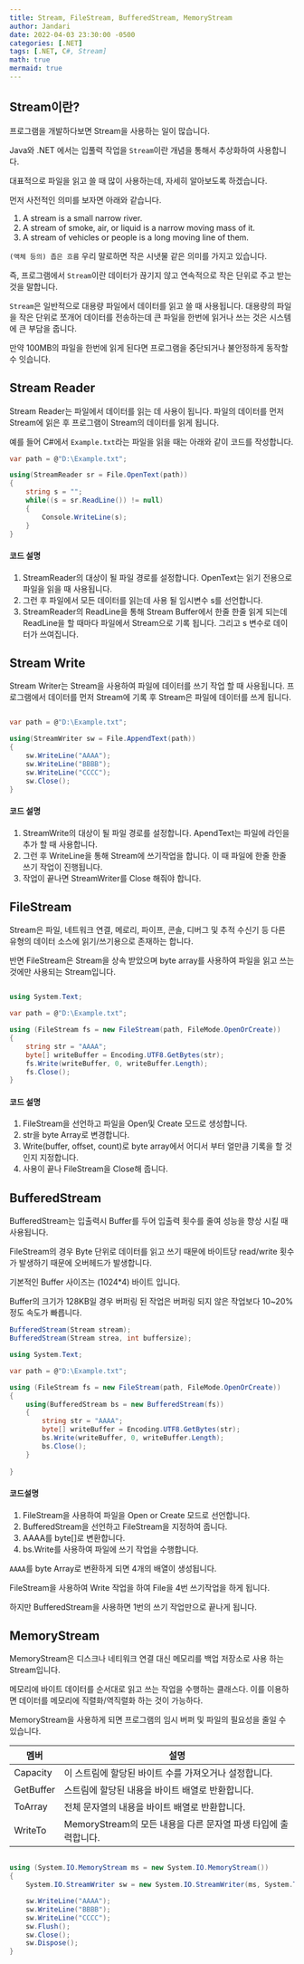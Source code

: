 ```yaml
---
title: Stream, FileStream, BufferedStream, MemoryStream
author: Jandari
date: 2022-04-03 23:30:00 -0500
categories: [.NET]
tags: [.NET, C#, Stream]
math: true
mermaid: true
---
```


## Stream이란?

프로그램을 개발하다보면 Stream을 사용하는 일이 많습니다. 

Java와 .NET 에서는 입풀력 작업을 `Stream`이란 개념을 통해서 추상화하여 사용합니다.

대표적으로 파일을 읽고 쓸 때 많이 사용하는데, 자세히 알아보도록 하겠습니다.

먼저 사전적인 의미를 보자면 아래와 같습니다.
1. A stream is a small narrow river.
1. A stream of smoke, air, or liquid is a narrow moving mass of it.
1. A stream of vehicles or people is a long moving line of them.

`(액체 등의) 좁은 흐름` 우리 말로하면 작은 시냇물 같은 의미를 가지고 있습니다.

즉, 프로그램에서 `Stream`이란 데이터가 끊기지 않고 연속적으로 작은 단위로 주고 받는 것을 말합니다.

`Stream`은 일반적으로 대용량 파일에서 데이터를 읽고 쓸 때 사용됩니다. 대용량의 파일을 작은 단위로 쪼개어 데이터를 전송하는데 큰 파일을 한번에 읽거나 쓰는 것은 시스템에 큰 부담을 줍니다.

만약 100MB의 파일을 한번에 읽게 된다면 프로그램을 중단되거나 불안정하게 동작할 수 잇습니다.

## Stream Reader

Stream Reader는 파일에서 데이터를 읽는 데 사용이 됩니다. 파일의 데이터를 먼저 Stream에 읽은 후 프로그램이 Stream의 데이터를 읽게 됩니다.

예를 들어 C#에서 `Example.txt`라는 파일을 읽을 때는 아래와 같이 코드를 작성합니다.

```cs
var path = @"D:\Example.txt";

using(StreamReader sr = File.OpenText(path))
{
    string s = "";
    while((s = sr.ReadLine()) != null)
    {
        Console.WriteLine(s);
    }
}
```

#### 코드 설명

1. StreamReader의 대상이 될 파일 경로를 설정합니다. OpenText는 읽기 전용으로 파일을 읽을 때 사용됩니다.
1. 그런 후 파일에서 모든 데이터를 읽는데 사용 될 임시변수 s를 선언합니다.
1. StreamReader의 ReadLine을 통해 Stream Buffer에서 한줄 한줄 읽게 되는데 ReadLine을 할 때마다 파일에서 Stream으로 기록 됩니다. 그리고 s 변수로 데이터가 쓰여집니다.


## Stream Write

Stream Writer는 Stream을 사용하여 파일에 데이터를 쓰기 작업 할 때 사용됩니다. 프로그램에서 데이터를 먼저 Stream에 기록 후 Stream은 파일에 데이터를 쓰게 됩니다.

```cs

var path = @"D:\Example.txt";

using(StreamWriter sw = File.AppendText(path))
{
    sw.WriteLine("AAAA");
    sw.WriteLine("BBBB");
    sw.WriteLine("CCCC");
    sw.Close();
}
```

#### 코드 설명
1. StreamWrite의 대상이 될 파일 경로를 설정합니다. ApendText는 파일에 라인을 추가 할 때 사용합니다.
1. 그런 후 WriteLine을 통해 Stream에 쓰기작업을 합니다. 이 때 파일에 한줄 한줄 쓰기 작업이 진행됩니다.
1. 작업이 끝나면 StreamWriter를 Close 해줘야 합니다.

## FileStream

Stream은 파일, 네트워크 연결, 메로리, 파이프, 콘솔, 디버그 및 추적 수신기 등 다른 유형의 데이터 소스에 읽기/쓰기용으로 존재하는 합니다.

반면 FileStream은 Stream을 상속 받았으며 byte array를 사용하여 파일을 읽고 쓰는 것에만 사용되는 Stream입니다.

```cs

using System.Text;

var path = @"D:\Example.txt";

using (FileStream fs = new FileStream(path, FileMode.OpenOrCreate))
{
    string str = "AAAA";
    byte[] writeBuffer = Encoding.UTF8.GetBytes(str);
    fs.Write(writeBuffer, 0, writeBuffer.Length);
    fs.Close();
}
```

#### 코드 설명

1. FileStream을 선언하고 파일을 Open및 Create 모드로 생성합니다.
1. str을 byte Array로 변경합니다.
1. Write(buffer, offset, count)로 byte array에서 어디서 부터 얼만큼 기록을 할 것인지 지정합니다.
1. 사용이 끝나 FileStream을 Close해 줍니다.

## BufferedStream

BufferedStream는 입출력시 Buffer를 두어 입출력 횟수를 줄여 성능을 향상 시킬 때 사용됩니다.

FileStream의 경우 Byte 단위로 데이터를 읽고 쓰기 때문에 바이트당 read/write 횟수가 발생하기 때문에 오버헤드가 발생합니다.

기본적인 Buffer 사이즈는 (1024*4) 바이트 입니다.

Buffer의 크기가 128KB일 경우 버퍼링 된 작업은 버퍼링 되지 않은 작업보다 10~20% 정도 속도가 빠릅니다.

```cs
BufferedStream(Stream stream);
BufferedStream(Stream strea, int buffersize);
```


```cs
using System.Text;

var path = @"D:\Example.txt";

using (FileStream fs = new FileStream(path, FileMode.OpenOrCreate))
{
    using(BufferedStream bs = new BufferedStream(fs))
    {
        string str = "AAAA";
        byte[] writeBuffer = Encoding.UTF8.GetBytes(str);
        bs.Write(writeBuffer, 0, writeBuffer.Length);
        bs.Close();
    }
    
}
```

#### 코드설명

1. FileStream을 사용하여 파일을 Open or Create 모드로 선언합니다.
1. BufferedStream을 선언하고 FileStream을 지정하여 줍니다.
1. AAAA를 byte[]로 변환합니다.
1. bs.Write를 사용하여 파일에 쓰기 작업을 수행합니다.

`AAAA`를 byte Array로 변환하게 되면 4개의 배열이 생성됩니다.

FileStream을 사용하여 Write 작업을 하여 File을 4번 쓰기작업을 하게 됩니다.

하지만 BufferedStream을 사용하면 1번의 쓰기 작업만으로 끝나게 됩니다.

## MemoryStream

MemoryStream은 디스크나 네티워크 연결 대신 메모리를 백업 저장소로 사용 하는 Stream입니다.

메모리에 바이트 데이터를 순서대로 읽고 쓰는 작업을 수행하는 클래스다. 이를 이용하면 데이터를 메모리에 직렬화/역직렬화 하는 것이 가능하다.

MemoryStream을 사용하게 되면 프로그램의 임시 버퍼 및 파일의 필요성을 줄일 수 있습니다.

|멤버|설명|
|-|-|
|Capacity  |이 스트림에 할당된 바이트 수를 가져오거나 설정합니다.|
|GetBuffer |스트림에 할당된 내용을 바이트 배열로 반환합니다.|
|ToArray   |전체 문자열의 내용을 바이트 배열로 반환합니다.|
|WriteTo   |MemoryStream의 모든 내용을 다른 문자열 파생 타입에 출력합니다.|

```cs

using (System.IO.MemoryStream ms = new System.IO.MemoryStream())
{
    System.IO.StreamWriter sw = new System.IO.StreamWriter(ms, System.Text.Encoding.UTF8);

    sw.WriteLine("AAAA");
    sw.WriteLine("BBBB");
    sw.WriteLine("CCCC");
    sw.Flush();
    sw.Close();
    sw.Dispose();
}
```